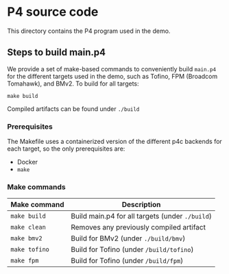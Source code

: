 # P4 source code

This directory contains the P4 program used in the demo. 

## Steps to build main.p4

We provide a set of make-based commands to conveniently build `main.p4` for the
different targets used in the demo, such as Tofino, FPM (Broadcom Tomahawk),
and BMv2. To build for all targets:

    make build

Compiled artifacts can be found under `./build`

### Prerequisites

The Makefile uses a containerized version of the different p4c backends for each
target, so the only prerequisites are:

* Docker
* `make`

### Make commands

| Make command        | Description                                            |
|---------------------|------------------------------------------------------- |
| `make build`        | Build main.p4 for all targets (under `./build`)        |
| `make clean`        | Removes any previously compiled artifact               |
| `make bmv2`         | Build for BMv2 (under `./build/bmv`)                   |
| `make tofino`       | Build for Tofino (under `/build/tofino`)               |
| `make fpm`          | Build for Tofino (under `/build/fpm`)                  |